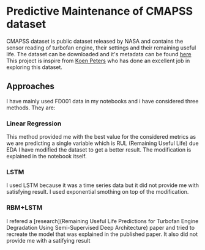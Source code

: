 # Predictive Maintenance of CMAPSS dataset
 CMAPSS dataset is public dataset released by NASA and contains the sensor reading of turbofan engine, their settings and their remaining useful life. The dataset can be downloaded and it's metadata can be found [here](https://data.nasa.gov/Aerospace/CMAPSS-Jet-Engine-Simulated-Data/ff5v-kuh6/about_data)
 This project is inspire from [Koen Peters](https://github.com/kpeters/exploring-nasas-turbofan-dataset/tree/master) who has done an excellent job in exploring this dataset.
 ## Approaches
  I have mainly used FD001 data in my notebooks and i have considered three methods. They are:
  ### Linear Regression 
This method provided me with the best value for the considered metrics as we are predicting a single variable which is RUL (Remaining Useful Life) due EDA I have modified the dataset to get a better result. 
The modification is explained in the notebook itself.
  ### LSTM
I used LSTM because it was a time series data but it did not provide me with satisfying result. I used exponential smothing on top of the modification.
  ### RBM+LSTM
I refered a [research](Remaining Useful Life Predictions for Turbofan Engine Degradation Using Semi-Supervised Deep Architecture) paper and tried to recreate the model that was explained in the published paper. It also did not provide me with a satifying result
